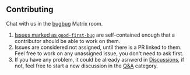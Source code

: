 ## Contributing

Chat with us in the [bugbug](https://chat.mozilla.org/#/room/#bugbug:mozilla.org) Matrix room.

1. [Issues marked as `good-first-bug`](https://github.com/mozilla/bugbug/labels/good-first-bug) are self-contained enough that a contributor should be able to work on them.
2. Issues are considered not assigned, until there is a PR linked to them. Feel free to work on any unassigned issue, you don't need to ask first.
3. If you have any problem, it could be already asnwerd in [Discussions](https://github.com/mozilla/bugbug/discussions), if not, feel free to start a new discussion in the [Q&A](https://github.com/mozilla/bugbug/discussions/categories/q-a) category.

